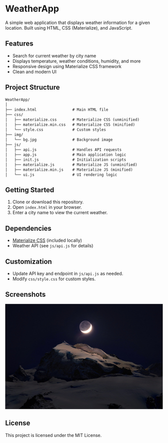 # WeatherApp

A simple web application that displays weather information for a given location. Built using HTML, CSS (Materialize), and JavaScript.

## Features
- Search for current weather by city name
- Displays temperature, weather conditions, humidity, and more
- Responsive design using Materialize CSS framework
- Clean and modern UI

## Project Structure
```
WeatherApp/
│
├── index.html                # Main HTML file
├── css/
│   ├── materialize.css       # Materialize CSS (unminified)
│   ├── materialize.min.css   # Materialize CSS (minified)
│   └── style.css             # Custom styles
├── img/
│   └── bg.jpg                # Background image
├── js/
│   ├── api.js                # Handles API requests
│   ├── app.js                # Main application logic
│   ├── init.js               # Initialization scripts
│   ├── materialize.js        # Materialize JS (unminified)
│   ├── materialize.min.js    # Materialize JS (minified)
│   └── ui.js                 # UI rendering logic
```

## Getting Started
1. Clone or download this repository.
2. Open `index.html` in your browser.
3. Enter a city name to view the current weather.

## Dependencies
- [Materialize CSS](https://materializecss.com/) (included locally)
- Weather API (see `js/api.js` for details)

## Customization
- Update API key and endpoint in `js/api.js` as needed.
- Modify `css/style.css` for custom styles.

## Screenshots
![WeatherApp Screenshot](img/bg.jpg)

## License
This project is licensed under the MIT License.
